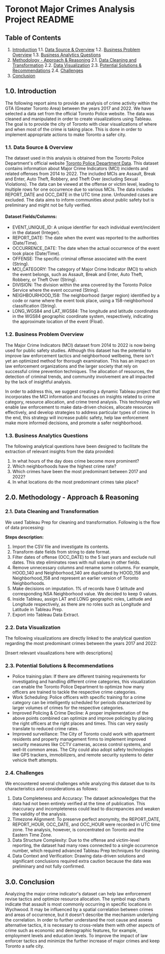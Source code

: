 # Toronot Major Crimes Analysis Project README

## Table of Contents
1. [Introduction](#10-introduction)
    1.1. [Data Source & Overview](#11-data-source--overview)
    1.2. [Business Problem Overview](#12-business-problem-overview)
    1.3. [Business Analytics Questions](#13-business-analytics-questions)
2. [Methodology - Approach & Reasoning](#20-methodology---approach--reasoning)
    2.1. [Data Cleaning and Transformation](#21-data-cleaning-and-transformation)
    2.2. [Data Visualization](#22-data-visualization)
    2.3. [Potential Solutions & Recommendations](#25-potential-solutions--recommendations)
    2.4. [Challenges](#26-challenges)
3. [Conclusion](#30-conclusion)

## 1.0. Introduction

The following report aims to provide an analysis of crime activity within the GTA (Greater Toronto Area) between the years 2017 and 2022. We have selected a data set from the official Toronto Police website. The data was cleaned and manipulated in order to create visualizations using Tableau. The goal is to provide the city of Toronto with clear visualizations of where and when most of the crime is taking place. This is done in order to implement appropriate actions to make Toronto a safer city.

### 1.1. Data Source & Overview

The dataset used in this analysis is obtained from the Toronto Police Department's official website [Toronto Police Department Data](https://data.torontopolice.on.ca/datasets/major-crime-indicators-open-data/explore?location=0.056066%2C159.045806%2C1.00&showTable=true). This dataset contains information about Major Crime Indicators (MCI) incidents and related offenses from 2014 to 2022. The included MCIs are Assault, Break and Enter, Auto Theft, Robbery, and Theft Over (excluding Sexual Violations). The data can be viewed at the offense or victim level, leading to multiple rows for one occurrence due to various MCIs. The data includes REPORT_DATE and OCC_DATE in the UTC time zone. Unfounded cases are excluded. The data aims to inform communities about public safety but is preliminary and might not be fully verified.

#### Dataset Fields/Columns:

- EVENT_UNIQUE_ID: A unique identifier for each individual event/incident in the dataset (Integer).
- REPORT_DATE: The date when the event was reported to the authorities (Date/Time).
- OCCURRENCE_DATE: The date when the actual occurrence of the event took place (Date/Time).
- OFFENSE: The specific criminal offense associated with the event (String).
- MCI_CATEGORY: The category of Major Crime Indicator (MCI) to which the event belongs, such as Assault, Break and Enter, Auto Theft, Robbery, or Theft Over (String).
- DIVISION: The division within the area covered by the Toronto Police Service where the event occurred (String).
- NEIGHBOURHOOD_158: The neighborhood (larger region) identified by a code or name where the event took place, using a 158-neighborhood classification (String).
- LONG_WGS84 and LAT_WGS84: The longitude and latitude coordinates in the WGS84 geographic coordinate system, respectively, indicating the approximate location of the event (Float).

### 1.2. Business Problem Overview

The Major Crime Indicators (MCI) dataset from 2014 to 2022 is now being used for public safety studies. Although this dataset has the potential to improve law enforcement tactics and neighborhood wellbeing, there isn't yet an optimized method for thorough examination. This has an impact on law enforcement organizations and the larger society that rely on successful crime prevention techniques. The allocation of resources, the detection of criminal trends, and community involvement are all impacted by the lack of insightful analysis.

In order to address this, we suggest creating a dynamic Tableau project that incorporates the MCI information and focuses on insights related to crime category, resource allocation, and crime trend analysis. This technology will enable law enforcement to make data-driven choices, allocate resources effectively, and develop strategies to address particular types of crime. In the end, this strategy will increase public safety, help law enforcement make more informed decisions, and promote a safer neighborhood.

### 1.3. Business Analytics Questions

The following analytical questions have been designed to facilitate the extraction of relevant insights from the data provided:

1) In what hours of the day does crime become more prominent?
2) Which neighborhoods have the highest crime rate?
3) Which crimes have been the most predominant between 2017 and 2022?
4) In what locations do the most predominant crimes take place?

## 2.0. Methodology - Approach & Reasoning

### 2.1. Data Cleaning and Transformation

We used Tableau Prep for cleaning and transformation. Following is the flow of data processing:

**Steps description:**
1. Import the CSV file and investigate its contents.
2. Transform date fields from string to date format.
3. Filter dates of offense (OCC_DATE) to the 5 last years and exclude null dates. This step eliminates rows with null values in other fields.
4. Remove unnecessary columns and rename some columns. For example, HOOD_140 and Neighborhood_140 are duplicated by HOOD_158 and Neighborhood_158 and represent an earlier version of Toronto Neighborhoods.
5. Make decisions on imputation. 1% of records have 0 latitude and corresponding NSA Neighborhood value. We decided to keep 0 values.
6. Inside Tableau, assign LAT and LONG geographic roles, Latitude and Longitude respectively, as there are no roles such as Longitude and Latitude in Tableau Prep.
7. Export into Tableau Data Extract.

### 2.2. Data Visualization

The following visualizations are directly linked to the analytical question regarding the most predominant crimes between the years 2017 and 2022:

[Insert relevant visualizations here with descriptions]

### 2.3. Potential Solutions & Recommendations

- Police training plan: If there are different training requirements for investigating and handling different crime categories, this visualization can enable the Toronto Police Department to optimize how many officers are trained to tackle the respective crime categories.
- Work Scheduling: Police officers with specific training for a crime category can be intelligently scheduled for periods characterized by larger volumes of crimes for the respective categories.
- Improved Policing & Crime Decline: A proper implementation of the above points combined can optimize and improve policing by placing the right officers at the right places and times. This can very easily translate to reduced crime rates.
- Improved surveillance: The City of Toronto could work with apartment residents and property management firms to implement improved security measures like CCTV cameras, access control systems, and well-lit common areas. The City could also adopt safety technologies like GPS trackers, immobilizers, and remote security systems to deter vehicle theft attempts.

### 2.4. Challenges

We encountered several challenges while analyzing this dataset due to its characteristics and considerations as follows:

1. Data Completeness and Accuracy: The dataset acknowledges that the data had not been entirely verified at the time of publication. This inaccuracy and incompleteness could lead to discrepancies and weaken the validity of the analysis.
2. Timezone Alignment: To preserve perfect anonymity, the REPORT_DATE, REPORT_HOUR, OCC_DATE, and OCC_HOUR were recorded in UTC time zone. The analysis, however, is concentrated on Toronto and the Eastern Time Zone.
3. Data Structure Complexity: Due to the offense and victim-level reporting, the dataset had many rows connected to a single occurrence number, which required advanced Tableau Prep techniques for cleaning.
4. Data Context and Verification: Drawing data-driven solutions and significant conclusions required extra caution because the data was preliminary and not fully confirmed.

## 3.0. Conclusion

Analyzing the major crime indicator's dataset can help law enforcement revise tactics and optimize resource allocation. The symbol map charts indicate that assault is most commonly occurring in specific locations in Wychwood. It may be influenced by a spatial correlation between crimes and areas of occurrence, but it doesn't describe the mechanism underlying the correlation. In order to further understand the root cause and assess alternative tactics, it is necessary to cross-relate them with other aspects of crime such as economic and demographic features, for example, employment levels and education levels. To improve the impact of law enforcer tactics and minimize the further increase of major crimes and keep Toronto a safe city.

